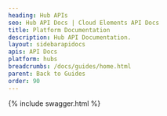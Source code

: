```yaml
---
heading: Hub APIs
seo: Hub API Docs | Cloud Elements API Docs
title: Platform Documentation
description: Hub API Documentation.
layout: sidebarapidocs
apis: API Docs
platform: hubs
breadcrumbs: /docs/guides/home.html
parent: Back to Guides
order: 90
---
```


{% include swagger.html %}
